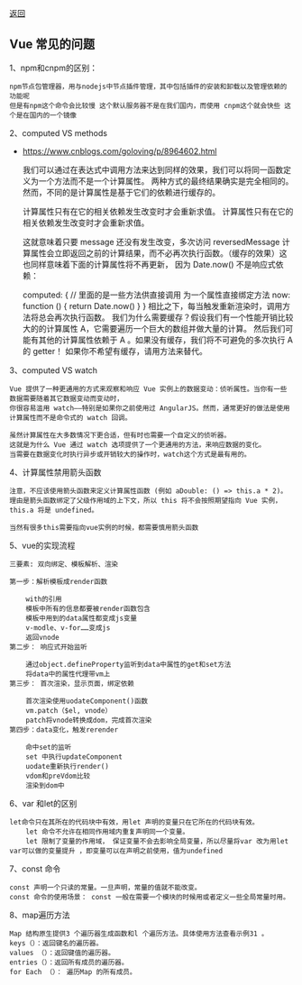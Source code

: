 <p>
<a href="#" onclick="refreshContent('vue')">返回</a>
</p>

## Vue 常见的问题

1、npm和cnpm的区别：

	npm节点包管理器，用与nodejs中节点插件管理，其中包括插件的安装和卸载以及管理依赖的功能呢
	但是有npm这个命令会比较慢 这个默认服务器不是在我们国内，而使用 cnpm这个就会快些 这个是在国内的一个镜像

2、computed VS methods  
- <a href="https://www.cnblogs.com/goloving/p/8964602.html#" target="_blank">https://www.cnblogs.com/goloving/p/8964602.html </a>


	我们可以通过在表达式中调用方法来达到同样的效果，我们可以将同一函数定义为一个方法而不是一个计算属性。
	两种方式的最终结果确实是完全相同的。然而，不同的是计算属性是基于它们的依赖进行缓存的。
	
	计算属性只有在它的相关依赖发生改变时才会重新求值。
	计算属性只有在它的相关依赖发生改变时才会重新求值。
	
	这就意味着只要 message 还没有发生改变，多次访问 reversedMessage 
	计算属性会立即返回之前的计算结果，而不必再次执行函数。（缓存的效果）这也同样意味着下面的计算属性将不再更新，
	因为 Date.now() 不是响应式依赖：

	computed: {
	// 里面的是一些方法供直接调用 为一个属性直接绑定方法
	  now: function () {
		return Date.now()
	  }
	}
    相比之下，每当触发重新渲染时，调用方法将总会再次执行函数。
    我们为什么需要缓存？假设我们有一个性能开销比较大的的计算属性 A，它需要遍历一个巨大的数组并做大量的计算。
	然后我们可能有其他的计算属性依赖于 A 。如果没有缓存，我们将不可避免的多次执行 A 的 getter！
	如果你不希望有缓存，请用方法来替代。

3、computed VS watch

    Vue 提供了一种更通用的方式来观察和响应 Vue 实例上的数据变动：侦听属性。当你有一些数据需要随着其它数据变动而变动时，
	你很容易滥用 watch——特别是如果你之前使用过 AngularJS。然而，通常更好的做法是使用计算属性而不是命令式的 watch 回调。
	
	虽然计算属性在大多数情况下更合适，但有时也需要一个自定义的侦听器。
	这就是为什么 Vue 通过 watch 选项提供了一个更通用的方法，来响应数据的变化。
	当需要在数据变化时执行异步或开销较大的操作时，watch这个方式是最有用的。

4、计算属性禁用箭头函数

    注意，不应该使用箭头函数来定义计算属性函数 (例如 aDouble: () => this.a * 2)。
	理由是箭头函数绑定了父级作用域的上下文，所以 this 将不会按照期望指向 Vue 实例，this.a 将是 undefined。

    当然有很多this需要指向vue实例的时候，都需要慎用箭头函数	

5、vue的实现流程

	三要素: 双向绑定、模板解析、渲染

	第一步：解析模板成render函数

		with的引用
		模板中所有的信息都要被render函数包含
		模板中用到的data属性都变成js变量
		v-modle、v-for……变成js
		返回vnode
	第二步： 响应式开始监听

		通过object.defineProperty监听到data中属性的get和set方法
		将data中的属性代理带vm上
	第三步： 首次渲染，显示页面，绑定依赖

		首次渲染使用uodateComponent()函数
		vm.patch（$el, vnode）
		patch将vnode转换成dom，完成首次渲染
	第四步：data变化，触发rerender

		命中set的监听
		set 中执行updateComponent
		uodate重新执行render()
		vdom和preVdom比较
		渲染到dom中

6、var 和let的区别

    let命令只在其所在的代码块中有效，用let 声明的变量只在它所在的代码块有效。
        let 命令不允许在相同作用域内重复声明同一个变量。
        let 限制了变量的作用域， 保证变量不会去影响全局变量，所以尽量将var 改为用let
    var可以做的变量提升 ，即变量可以在声明之前使用，值为undefined

7、const 命令

    const 声明一个只读的常量。一旦声明，常量的值就不能改变。
    const 命令的使用场景： const 一般在需要一个模块的时候用或者定义一些全局常量时用。

8、map遍历方法

    Map 结构原生提供3 个遍历器生成函数和l 个遍历方法。具体使用方法查看示例31 。
    keys（）：返回键名的遍历器。
    values （）：返回键值的遍历器。
    entries（）：返回所有成员的遍历器。
    for Each （）： 遍历Map 的所有成员。		